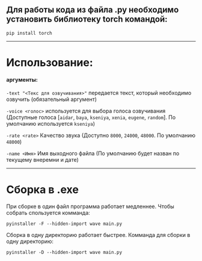 ## Для работы кода из файла .py необходимо установить библиотеку torch командой:

```
pip install torch
```
---

# Использование:

#### аргументы:
`-text "<Текс для озвучивания>"` передается текст, который необходимо озвучить (обязательный аргумент)

`-voice <голос>` используется для выбора голоса озвучивания (Доступные голоса [`aidar`, `baya`, `kseniya`, `xenia`, `eugene`, `random`]. По умолчанию используется `kseniya`)

`-rate <rate>` Качество звука (Доступно `8000`, `24000`, `48000`. По умолчанию `48000`)

`-name <Имя>` Имя выходного файла (По умолчанию будет назван по текущему внеремни и дате)

---

# Сборка в .exe

При сборке в один файл программа работает медленнее. Чтобы собрать спользуется комманда:

```
pyinstaller -F --hidden-import wave main.py
```

Сборка в одну директорию работает быстрее. Комманда для сборки в одну директорию:

```
pyinstaller -D --hidden-import wave main.py
```
